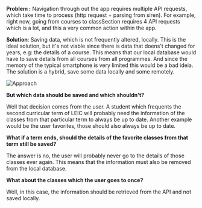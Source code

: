 **Problem :** Navigation through out the app requires multiple API requests, which take time to process (http request + parsing from siren). For example, right now, going from courses to classSection requires 4 API requests which is a lot, and this a very common action within the app.

**Solution**: Saving data, which is not frequently altered, locally.
This is the ideal solution, but it's not viable since there is data that doens't changed for years, e.g: the details of a course. This means that our local database would have to save details from all courses from all programmes. And since the memory of the typical smartphone is very limited this would be a bad ideia. The solution is a hybrid, save some data locally and some remotely. 

![Approach](/resources/api_request_flowchart.png)

**But which data should be saved and which shouldn't?**

Well that decision comes from the user. A student which frequents the second curricular term of LEIC will probably need the information of the classes from that particular term to always be up to date. Another example would be the user favorites, those should also always be up to date.

**What if a term ends, should the details of the favorite classes from that term still be saved?**

The answer is no, the user will probably never go to the details of those classes ever again. This means that the information must also be removed from the local database. 

**What about the classes which the user goes to once?**

Well, in this case, the information should be retrieved from the API and not saved locally.  